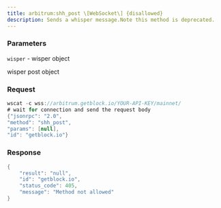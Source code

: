 ```yaml
---
title: arbitrum:shh_post \[WebSocket\] {disallowed}
description: Sends a whisper message.Note this method is deprecated.
---
```


### Parameters


`wisper` - wisper object

wisper post object

### Request

``` java
wscat -c wss://arbitrum.getblock.io/YOUR-API-KEY/mainnet/ 
# wait for connection and send the request body 
{"jsonrpc": "2.0",
"method": "shh_post",
"params": [null],
"id": "getblock.io"}
```

###  Response

``` java
{
    "result": "null",
    "id": "getblock.io",
    "status_code": 405,
    "message": "Method not allowed"
}
```


